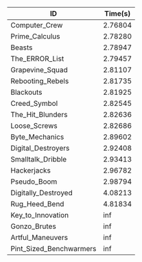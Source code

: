 |ID|Time(s)|
|-|-|
|Computer_Crew|2.76804|
|Prime_Calculus|2.78280|
|Beasts|2.78947|
|The_ERROR_List|2.79457|
|Grapevine_Squad|2.81107|
|Rebooting_Rebels|2.81735|
|Blackouts|2.81925|
|Creed_Symbol|2.82545|
|The_Hit_Blunders|2.82636|
|Loose_Screws|2.82686|
|Byte_Mechanics|2.89602|
|Digital_Destroyers|2.92408|
|Smalltalk_Dribble|2.93413|
|Hackerjacks|2.96782|
|Pseudo_Boom|2.98794|
|Digitally_Destroyed|4.08213|
|Rug_Heed_Bend|4.81834|
|Key_to_Innovation|inf|
|Gonzo_Brutes|inf|
|Artful_Maneuvers|inf|
|Pint_Sized_Benchwarmers|inf|

